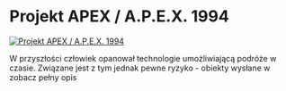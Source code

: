 Projekt APEX / A.P.E.X. 1994 
=============
[![Projekt APEX / A.P.E.X. 1994 ](http://vidos.pl/images/player.gif)](http://vidos.pl/projekt-apex-a-p-e-x-1994)

 W przyszłości człowiek opanował technologie umożliwiającą podróże w czasie. Związane jest z tym jednak pewne ryzyko - obiekty wysłane w zobacz pełny opis
